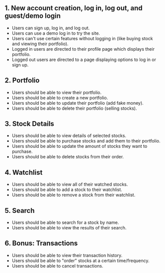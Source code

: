 ## 1. New account creation, log in, log out, and guest/demo login

* Users can sign up, log in, and log out.
* Users can use a demo log in to try the site.
* Users can't use certain features without logging in (like buying stock and viewing their portfolio).
* Logged in users are directed to their profile page which displays their portfolio.
* Logged out users are directed to a page displaying options to log in or sign up.

## 2. Portfolio
*  Users should be able to view their portfolio.
* Users should be able to create a new portfolio.
* Users should be able to update their portfolio (add fake money).
* Users should be able to delete their portfolio (selling stocks).

## 3. Stock Details
* Users should be able to view details of selected stocks.
* Users should be able to purchase stocks and add them to their portfolio.
* Users should be able to update the amount of stocks they want to purchase.
* Users should be able to delete stocks from their order.

## 4. Watchlist
* Users should be able to view all of their watched stocks.
* Users should be able to add a stock to their watchlist.
* Users should be able to remove a stock from their watchlist.

## 5. Search
* Users should be able to search for a stock by name.
* Users should be able to view the results of their search.

## 6. Bonus: Transactions
* Users should be able to view their transaction history.
* Users should be able to "order" stocks at a certain time/frequency.
* Users should be able to cancel transactions.
